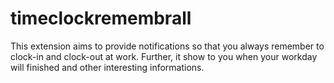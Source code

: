 # timeclockremembrall
This extension aims to provide notifications so that you always remember to clock-in and clock-out at work. Further, it show to you when your workday will finished and other interesting informations. 
